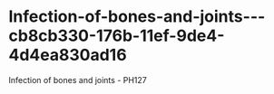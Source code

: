 # Infection-of-bones-and-joints---cb8cb330-176b-11ef-9de4-4d4ea830ad16
Infection of bones and joints - PH127

